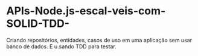 # APIs-Node.js-escal-veis-com-SOLID-TDD-

Criando repositórios, entidades, casos de uso em uma aplicação sem usar banco de dados.
E u.sando TDD para testar.
